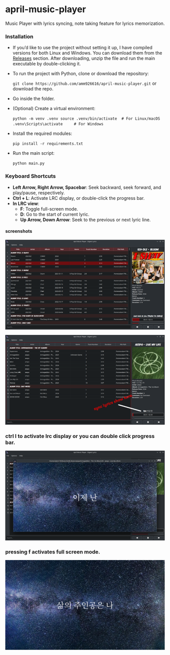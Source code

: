 # april-music-player
Music Player with lyrics syncing, note taking feature for lyrics memorization.


### Installation

- If you’d like to use the project without setting it up, I have compiled versions for both Linux and Windows. You can download them from the [Releases](https://github.com/amm926616/april-music-player/releases) section. After downloading, unzip the file and run the main executable by double-clicking it.
- To run the project with Python, clone or download the repository:
    
    `git clone https://github.com/amm926616/april-music-player.git` or download the repo.

- Go inside the folder.
    
- (Optional) Create a virtual environment:

    `python -m venv .venv source .venv/bin/activate  # For Linux/macOS .venv\Scripts\activate     # For Windows`
    
- Install the required modules:

    `pip install -r requirements.txt`
    
- Run the main script:
    
    `python main.py`
    

### Keyboard Shortcuts

- **Left Arrow, Right Arrow, Spacebar**: Seek backward, seek forward, and play/pause, respectively.
- **Ctrl + L**: Activate LRC display, or double-click the progress bar.
- **In LRC view**:
    - **F**: Toggle full-screen mode.
    - **D**: Go to the start of current lyric.
    - **Up Arrow, Down Arrow**: Seek to the previous or next lyric line.

#### screenshots
![screenshot](./screenshots/screenshot1.png)

![screenshot](./screenshots/screenshot2.png)

### ctrl l to activate lrc display or you can double click progress bar.
![screenshot](./screenshots/screenshot3.png)

### pressing f activates full screen mode.
![screenshot](./screenshots/screenshot4.png)
